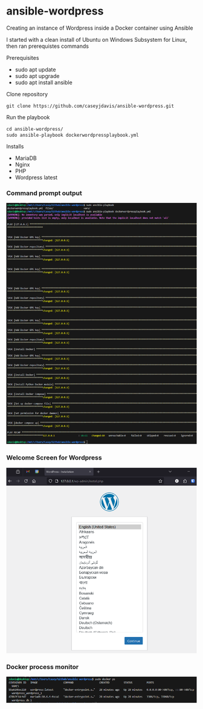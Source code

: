 # ansible-wordpress
Creating an instance of Wordpress inside a Docker container using Ansible

I started with a clean install of Ubuntu on Windows Subsystem for Linux, then ran prerequistes commands

Prerequisites
- sudo apt update
- sudo apt upgrade
- sudo apt install ansible

Clone repository
```
git clone https://github.com/caseyjdavis/ansible-wordpress.git
```

Run the playbook
```
cd ansible-wordpress/
sudo ansible-playbook dockerwordpressplaybook.yml
```

Installs
- MariaDB
- Nginx
- PHP
- Wordpress latest

### Command prompt output
![Log output of ansible](log-output.png)

### Welcome Screen for Wordpress
![Wordpress welcome install page](wordpress-welcome.png)

### Docker process monitor
![Screenshot of process monitoring](docker-process.png)
